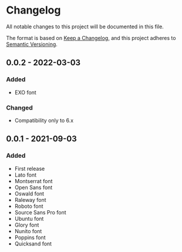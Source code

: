 # Changelog
All notable changes to this project will be documented in this file.

The format is based on [Keep a Changelog](https://keepachangelog.com/en/1.0.0/),
and this project adheres to [Semantic Versioning](https://semver.org/spec/v2.0.0.html).

## 0.0.2 - 2022-03-03
### Added
- EXO font

### Changed
- Compatibility only to 6.x

## 0.0.1 - 2021-09-03

### Added
- First release
- Lato font
- Montserrat font
- Open Sans font
- Oswald font
- Raleway font
- Roboto font
- Source Sans Pro font
- Ubuntu font
- Glory font
- Nunito font
- Poppins font
- Quicksand font
